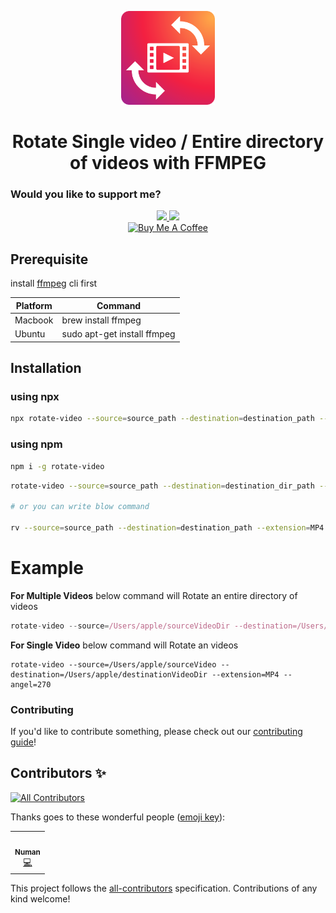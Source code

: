 <p align="center">
<img src="https://github.com/numandev1/rotate-video/raw/master/media/logo.png" alt="alt text" width="150"/>
</p>
<h1 align="center">Rotate Single video / Entire directory of videos with FFMPEG</h1>

### Would you like to support me?

<div align="center">
<a href="https://github.com/numandev1?tab=followers">
    <img src="https://img.shields.io/github/followers/numandev1?label=Follow%20%40numandev1&style=social" height="36" />
</a>
<a href="https://www.youtube.com/@numandev?sub_confirmation=1"><img src="https://img.shields.io/youtube/channel/subscribers/UCYCUspfN7ZevgCj3W5GlFAw?style=social" height="36" /><a/>
</br>
<a href="https://www.buymeacoffee.com/numan.dev" target="_blank"><img src="https://www.buymeacoffee.com/assets/img/custom_images/orange_img.png" alt="Buy Me A Coffee" style="height: auto !important;width: auto !important;" ></a>
</div>

## Prerequisite

install [ffmpeg](https://ffmpeg.org/) cli first

| Platform | Command                     |
| -------- | --------------------------- |
| Macbook  | brew install ffmpeg         |
| Ubuntu   | sudo apt-get install ffmpeg |

## Installation

### using npx

```sh
npx rotate-video --source=source_path --destination=destination_path --extension=MP4 --angel=270
```

### using npm

```sh
npm i -g rotate-video
```

```sh
rotate-video --source=source_path --destination=destination_dir_path --extension=MP4 --angel=270

# or you can write blow command

rv --source=source_path --destination=destination_path --extension=MP4 --angel=270
```

# Example

**For Multiple Videos** below command will Rotate an entire directory of videos

```js
rotate-video --source=/Users/apple/sourceVideoDir --destination=/Users/apple/destinationVideoDir --extension=MP4 --angel=270
```

**For Single Video** below command will Rotate an videos

```
rotate-video --source=/Users/apple/sourceVideo --destination=/Users/apple/destinationVideoDir --extension=MP4 --angel=270
```

### Contributing

If you'd like to contribute something, please check out our [contributing guide](https://github.com/numandev1/rotate-video/blob/master/contributing.md 'contributing guide')!

<!-- Footer -->

## Contributors ✨

<!-- ALL-CONTRIBUTORS-BADGE:START - Do not remove or modify this section -->

[![All Contributors](https://img.shields.io/badge/all_contributors-1-orange.svg?style=flat-square)](#contributors-)

<!-- ALL-CONTRIBUTORS-BADGE:END -->

Thanks goes to these wonderful people ([emoji key](https://allcontributors.org/docs/en/emoji-key)):

<!-- ALL-CONTRIBUTORS-LIST:START - Do not remove or modify this section -->
<!-- prettier-ignore-start -->
<!-- markdownlint-disable -->
<table>
  <tr>
    <td align="center"><a href="https://github.com/numandev1"><img src="https://avatars2.githubusercontent.com/u/36044436?v=4" width="100px;" alt=""/><br /><sub><b>Numan</b></sub></a><br /><a href="https://github.com/numandev1" title="Code">💻</a></td>
  </tr>
</table>

<!-- markdownlint-enable -->
<!-- prettier-ignore-end -->

<!-- ALL-CONTRIBUTORS-LIST:END -->

This project follows the [all-contributors](https://github.com/all-contributors/all-contributors) specification. Contributions of any kind welcome!
